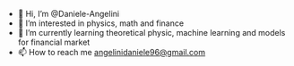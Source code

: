 - 👋 Hi, I’m @Daniele-Angelini
- 👀 I’m interested in physics, math and finance
- 🌱 I’m currently learning theoretical physic, machine learning and models for financial market
- 📫 How to reach me angelinidaniele96@gmail.com

<!---
Daniele-Angelini/Daniele-Angelini is a ✨ special ✨ repository because its `README.md` (this file) appears on your GitHub profile.
You can click the Preview link to take a look at your changes.
--->
